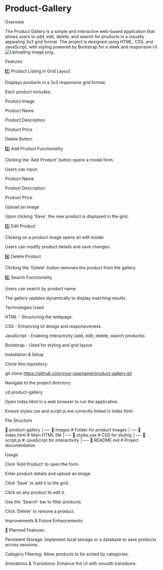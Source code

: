 # Product-Gallery

Overview

The Product Gallery is a simple and interactive web-based application that allows users to add, edit, delete, and search for products in a visually appealing 3x3 grid format. The project is designed using HTML, CSS, and JavaScript, with styling powered by Bootstrap for a sleek and responsive UI.
![Uploading image.png…]()

Features

1️⃣ Product Listing in Grid Layout

Displays products in a 3x3 responsive grid format.

Each product includes:

Product Image

Product Name

Product Description

Product Price

Delete Button

2️⃣ Add Product Functionality

Clicking the 'Add Product' button opens a modal form.

Users can input:

Product Name

Product Description

Product Price

Upload an Image

Upon clicking 'Save', the new product is displayed in the grid.

3️⃣ Edit Product

Clicking on a product image opens an edit modal.

Users can modify product details and save changes.

4️⃣ Delete Product

Clicking the 'Delete' button removes the product from the gallery.

5️⃣ Search Functionality

Users can search by product name.

The gallery updates dynamically to display matching results.

Technologies Used

HTML - Structuring the webpage.

CSS - Enhancing UI design and responsiveness.

JavaScript - Enabling interactivity (add, edit, delete, search products).

Bootstrap - Used for styling and grid layout.

Installation & Setup

Clone this repository:

git clone https://github.com/your-username/product-gallery.git

Navigate to the project directory:

cd product-gallery

Open index.html in a web browser to run the application.

Ensure styles.css and script.js are correctly linked in index.html.

File Structure

📂 product-gallery
│── 📂 images           # Folder for product images
│── 📜 index.html       # Main HTML file
│── 📜 styles.css       # CSS for styling
│── 📜 script.js        # JavaScript for interactivity
│── 📜 README.md        # Project documentation

Usage

Click 'Add Product' to open the form.

Enter product details and upload an image.

Click 'Save' to add it to the grid.

Click on any product to edit it.

Use the 'Search' bar to filter products.

Click 'Delete' to remove a product.

Improvements & Future Enhancements

🚀 Planned Features:

Persistent Storage: Implement local storage or a database to save products across sessions.

Category Filtering: Allow products to be sorted by categories.

Animations & Transitions: Enhance the UI with smooth transitions.
